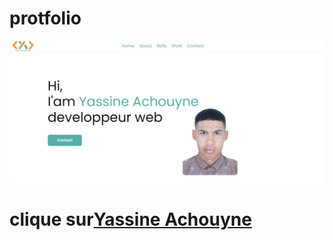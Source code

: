 # protfolio 



![yassine achouyne](src/img/yassineachouyne.me.jpeg)

# clique sur[Yassine Achouyne](http://yassineachouyne.me)